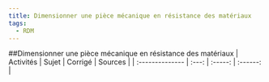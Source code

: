 ```yaml
---
title: Dimensionner une pièce mécanique en résistance des matériaux 
tags:
  - RDM
---
```

[comment]: <> (Généré automatiquement par make_all_activites.py, creation_fichiers_activites)

##Dimensionner une pièce mécanique en résistance des matériaux 
| Activités | Sujet | Corrigé | Sources  | 
| :-------------- | :---: | :-----: | :------: | 

